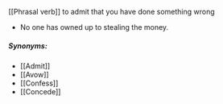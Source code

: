 [[Phrasal verb]]
to admit that you have done something wrong

- No one has owned up to stealing the money.

##### Synonyms:
- [[Admit]]
- [[Avow]]
- [[Confess]]
- [[Concede]]